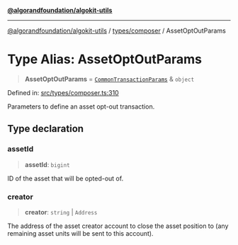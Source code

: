 [**@algorandfoundation/algokit-utils**](../../../README.md)

***

[@algorandfoundation/algokit-utils](../../../README.md) / [types/composer](../README.md) / AssetOptOutParams

# Type Alias: AssetOptOutParams

> **AssetOptOutParams** = [`CommonTransactionParams`](CommonTransactionParams.md) & `object`

Defined in: [src/types/composer.ts:310](https://github.com/algorandfoundation/algokit-utils-ts/blob/main/src/types/composer.ts#L310)

Parameters to define an asset opt-out transaction.

## Type declaration

### assetId

> **assetId**: `bigint`

ID of the asset that will be opted-out of.

### creator

> **creator**: `string` \| `Address`

The address of the asset creator account to close the asset
  position to (any remaining asset units will be sent to this account).
